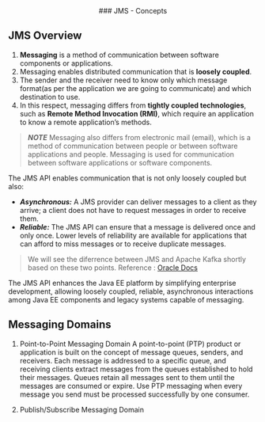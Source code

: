 <div align="center">### JMS - Concepts</div>

## JMS Overview

1. **Messaging** is a method of communication between software components or applications.
1. Messaging enables distributed communication that is **loosely coupled**.
1. The sender and the receiver need to know only which message format(as per the application we are going to communicate) and which destination to use.
1. In this respect, messaging differs from **tightly coupled technologies**, such as **Remote Method Invocation (RMI)**, which require an application to know a remote application’s methods.

> ***NOTE*** 
> Messaging also differs from electronic mail (email), which is a method of communication between people or between software applications and people. Messaging is used for communication between software applications or software components.

The JMS API enables communication that is not only loosely coupled but also:
 * ***Asynchronous:*** A JMS provider can deliver messages to a client as they arrive; a client does not have to request messages in order to receive them.
 * ***Reliable:*** The JMS API can ensure that a message is delivered once and only once. Lower levels of reliability are available for applications that can afford to miss messages or to receive duplicate messages.

> We will see the diferrence between JMS and Apache Kafka shortly based on these two points.
> Reference : [Oracle Docs](https://docs.oracle.com/javaee/6/tutorial/doc/bncdr.html)

The JMS API enhances the Java EE platform by simplifying enterprise development, allowing loosely coupled, reliable, asynchronous interactions among Java EE components and legacy systems capable of messaging. 

## Messaging Domains

1. Point-to-Point Messaging Domain
   A point-to-point (PTP) product or application is built on the concept of message queues, senders, and receivers. Each message is addressed to a specific queue, and receiving clients extract messages from the queues established to hold their messages. Queues retain all messages sent to them until the messages are consumed or expire.
   Use PTP messaging when every message you send must be processed successfully by one consumer.

1. Publish/Subscribe Messaging Domain
 
